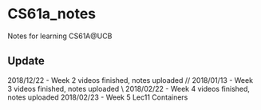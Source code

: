 # CS61a_notes
Notes for learning CS61A@UCB

## Update
2018/12/22 - Week 2 videos finished, notes uploaded //
2018/01/13 - Week 3 videos finished, notes uploaded \\
2018/02/22 - Week 4 videos finished, notes uploaded
2018/02/23 - Week 5 Lec11 Containers
